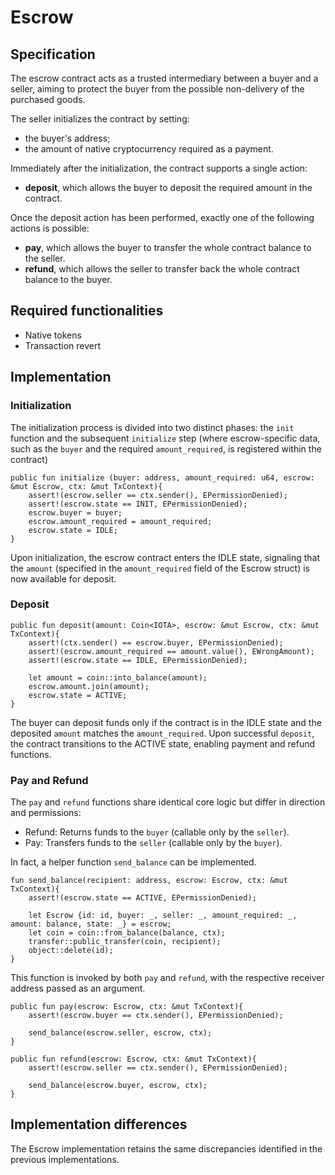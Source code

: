 # Escrow

## Specification

The escrow contract acts as a trusted intermediary between a buyer and a seller, aiming to protect the buyer from the possible non-delivery of the purchased goods. 

The seller initializes the contract by setting: 
- the buyer's address;
- the amount of native cryptocurrency required as a payment.

Immediately after the initialization, the contract supports a single action:
- **deposit**, which allows the buyer to deposit the required amount in the contract.

Once the deposit action has been performed, exactly one of the following actions is possible:
- **pay**, which allows the buyer to transfer the whole contract balance to the seller.
- **refund**, which allows the seller to transfer back the whole contract balance to the buyer.

## Required functionalities

- Native tokens
- Transaction revert

## Implementation

### Initialization

The initialization process is divided into two distinct phases: the `init` function and the subsequent `initialize` step (where escrow-specific data, such as the `buyer` and the required `amount_required`, is registered within the contract)

```move
public fun initialize (buyer: address, amount_required: u64, escrow: &mut Escrow, ctx: &mut TxContext){
    assert!(escrow.seller == ctx.sender(), EPermissionDenied);
    assert!(escrow.state == INIT, EPermissionDenied);
    escrow.buyer = buyer;
    escrow.amount_required = amount_required;
    escrow.state = IDLE;
}
```

Upon initialization, the escrow contract enters the IDLE state, signaling that the `amount` (specified in the `amount_required` field of the Escrow struct) is now available for deposit.

### Deposit

```move
public fun deposit(amount: Coin<IOTA>, escrow: &mut Escrow, ctx: &mut TxContext){
    assert!(ctx.sender() == escrow.buyer, EPermissionDenied);
    assert!(escrow.amount_required == amount.value(), EWrongAmount);
    assert!(escrow.state == IDLE, EPermissionDenied);

    let amount = coin::into_balance(amount);
    escrow.amount.join(amount);
    escrow.state = ACTIVE;
}
```

The buyer can deposit funds only if the contract is in the IDLE state and the deposited `amount` matches the `amount_required`. Upon successful `deposit`, the contract transitions to the ACTIVE state, enabling payment and refund functions.

### Pay and Refund

The `pay` and `refund` functions share identical core logic but differ in direction and permissions:
- Refund: Returns funds to the `buyer` (callable only by the `seller`).
- Pay: Transfers funds to the `seller` (callable only by the `buyer`).

In fact, a helper function `send_balance` can be implemented. 
```move
fun send_balance(recipient: address, escrow: Escrow, ctx: &mut TxContext){
    assert!(escrow.state == ACTIVE, EPermissionDenied);

    let Escrow {id: id, buyer: _, seller: _, amount_required: _, amount: balance, state: _} = escrow;
    let coin = coin::from_balance(balance, ctx);
    transfer::public_transfer(coin, recipient);   
    object::delete(id);
}
```

This function is invoked by both `pay` and `refund`, with the respective receiver address passed as an argument.

```move
public fun pay(escrow: Escrow, ctx: &mut TxContext){
    assert!(escrow.buyer == ctx.sender(), EPermissionDenied);

    send_balance(escrow.seller, escrow, ctx);
}

public fun refund(escrow: Escrow, ctx: &mut TxContext){
    assert!(escrow.seller == ctx.sender(), EPermissionDenied);

    send_balance(escrow.buyer, escrow, ctx);
}
```

## Implementation differences

The Escrow implementation retains the same discrepancies identified in the previous implementations.
